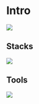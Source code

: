 <!-- # Hi Here 👋 -->

<!--
**wangzhije/wangzhije** is a ✨ _special_ ✨ repository because its `README.md` (this file) appears on your GitHub profile.

Here are some ideas to get you started:

- 🔭 I’m currently working on ...
- 🌱 I’m currently learning ...
- 👯 I’m looking to collaborate on ...
- 🤔 I’m looking for help with ...
- 💬 Ask me about ...
- 📫 How to reach me: ...
- 😄 Pronouns: ...
- ⚡ Fun fact: ...
-->

# Intro

<img src="https://capsule-render.vercel.app/api?type=waving&height=200&color=gradient&text=Hello,I'm%20wangzhijie&section=header&reversal=true&textBg=false&animation=fadeIn&desc=A%20Frontend%20Developer&descAlign=50&fontAlignY=32&descAlignY=54">

## Stacks

<!--
angular babel bash bootstrap css
 -->

<picture>
<img src="https://skillicons.dev/icons?i=
html,
css,less,scss,windicss,
bootstrap,
js,babel,
ts,
vue,nuxtjs,
react,nextjs,
angular,
nodejs,express,nestjs
">
</picture>

## Tools

<picture>
<img src="https://skillicons.dev/icons?i=
git,githubactions,
vscode,webstorm,idea,
mysql,redis,
webpack,vite,rollup,gulp,
npm,yarn,pnpm
">
</picture>

<!-- ## Analysis

<picture>
  <source
    srcset="https://github-readme-stats.vercel.app/api?username=wangzhije&show_icons=true&hide_border=true&line_height=24&theme=dark&t=1"
    media="(prefers-color-scheme: dark)"
  />
  <img src="https://github-readme-stats.vercel.app/api?username=wangzhije&show_icons=true&hide_border=true&line_height=24&t=1" />
</picture>
<picture>
  <source
    srcset="https://github-readme-stats.vercel.app/api/top-langs/?username=wangzhije&layout=compact&hide_border=true&langs_count=8&theme=dark"
    media="(prefers-color-scheme: dark)"
  />
  <img src="https://github-readme-stats.vercel.app/api/top-langs/?username=wangzhije&layout=compact&hide_border=true&langs_count=8" />
</picture> -->
